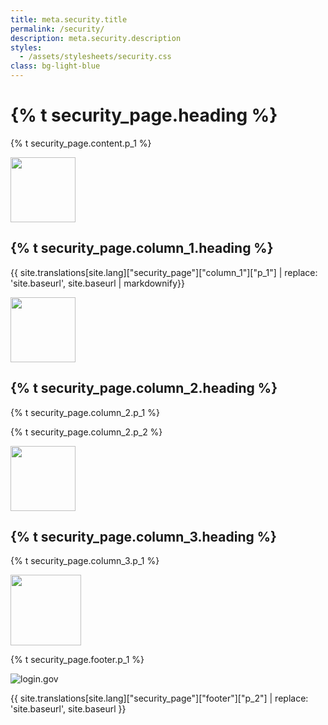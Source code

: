 ```yaml
---
title: meta.security.title
permalink: /security/
description: meta.security.description
styles:
  - /assets/stylesheets/security.css
class: bg-light-blue
---
```


<div class="bg-navy">
  <div class="container cntnr-wide px2 flex flex-center flex-justify">
    <div class="sm-col-8 py3 sm-py4">
      <h1 class="mt0 mb1 white">
        {% t security_page.heading %}
      </h1>
      <p class="overflow-hidden mb0 white fs-20p">
        {% t security_page.content.p_1 %}
      </p>
    </div>
    <div class="sm-show sm-col-3 center">
      <img alt="" src="{{ '/assets/img/vault-door.svg' | relative_url }}" style="max-width:80%;">
    </div>
  </div>
</div>

<div class="bg-white">
  <div class="container cntnr-wide px2 pt3 pb2">
    <div class="clearfix mxn2">
      <div class="col sm-col-4 px2 sm-mb3 mb2">
        <img src="{{ site.baseurl }}/assets/img/vault.svg" alt="" height="104">
        <h2 class="mt2 mb2 pb2 gray border-bottom border-light-blue">
          {% t security_page.column_1.heading %}
        </h2>
        <p>
          {{ site.translations[site.lang]["security_page"]["column_1"]["p_1"] | replace: 'site.baseurl', site.baseurl | markdownify}}
        </p>
      </div>
      <div class="col sm-col-4 px2 sm-mb3 mb2">
        <img src="{{ site.baseurl }}/assets/img/safe-deposit.svg" alt="" height="104">
        <h2 class="mt2 mb2 pb2 gray border-bottom border-light-blue">
          {% t security_page.column_2.heading %}
        </h2>
        <p>
          {% t security_page.column_2.p_1 %}
        </p>
        <p>
          {% t security_page.column_2.p_2 %}
        </p>
      </div>
      <div class="col sm-col-4 px2 sm-mb3 mb2">
        <img src="{{ site.baseurl }}/assets/img/key.svg" alt="" height="104">
        <h2 class="mt2 mb2 pb2 gray border-bottom border-light-blue">
          {% t security_page.column_3.heading %}
        </h2>
        <p>
          {% t security_page.column_3.p_1 %}
        </p>
      </div>
    </div>
  </div>
</div>

<footer class='bg-primary-lighter'>
  <div class="container cntnr-wide serif h5">
    <div class="clearfix mxn1">
      <div class="col sm-col-12 my3">
        <img class="col sm-col-2 py1 pl3" src="{{ site.baseurl }}/assets/img/code.svg" alt="" width="113"/>
        <p class="col sm-col-6 px3 regular py1 m0">
          {% t security_page.footer.p_1 %}
        </p>
        <div class="col sm-col-4 px2 py1 vt-dot-border">
          <div class="ml2">
            <div class='sm-show'>
              <img class="col col-6 mb1" src="{{ site.baseurl }}/assets/img/logo.svg" alt="login.gov">
            </div>
            <p class="col col-12" markdown="1">
              {{ site.translations[site.lang]["security_page"]["footer"]["p_2"] | replace: 'site.baseurl', site.baseurl }}
            </p>
          </div>
        </div>
      </div>
    </div>
  </div>
</footer>
